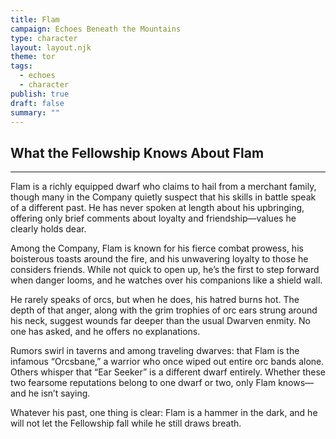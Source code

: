 ```yaml
---
title: Flam
campaign: Echoes Beneath the Mountains
type: character
layout: layout.njk
theme: tor
tags:
  - echoes
  - character
publish: true
draft: false
summary: ""
---
```

## What the Fellowship Knows About Flam
***
<p class="dropclass">Flam is a richly equipped dwarf who claims to hail from a merchant family, though many in the Company quietly suspect that his skills in battle speak of a different past. He has never spoken at length about his upbringing, offering only brief comments about loyalty and friendship—values he clearly holds dear.</p>  
  
Among the Company, Flam is known for his fierce combat prowess, his boisterous toasts around the fire, and his unwavering loyalty to those he considers friends. While not quick to open up, he’s the first to step forward when danger looms, and he watches over his companions like a shield wall.  
  
He rarely speaks of orcs, but when he does, his hatred burns hot. The depth of that anger, along with the grim trophies of orc ears strung around his neck, suggest wounds far deeper than the usual Dwarven enmity. No one has asked, and he offers no explanations.  
  
Rumors swirl in taverns and among traveling dwarves: that Flam is the infamous “Orcsbane,” a warrior who once wiped out entire orc bands alone. Others whisper that “Ear Seeker” is a different dwarf entirely. Whether these two fearsome reputations belong to one dwarf or two, only Flam knows—and he isn’t saying.  
  
Whatever his past, one thing is clear: Flam is a hammer in the dark, and he will not let the Fellowship fall while he still draws breath.